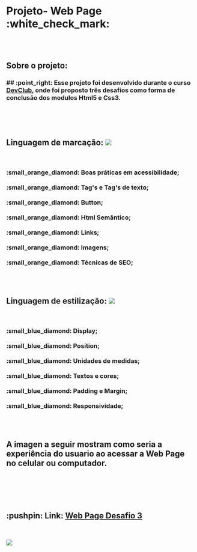 # 

<h1> Projeto- Web Page  :white_check_mark: </h1>
 <br>
 <br>
 
 <h2> Sobre o projeto:</h2>
 <h3>## :point_right:  Esse projeto foi desenvolvido durante o curso <a href=https://rodolfomori.com.br/devclub">DevClub</a>, onde foi proposto três desafios como forma de conclusão dos modulos Html5 e Css3. </h3>
 <br>
 <br>
 <br>
 
<div display: inline-block; >
  <h2>Linguagem de marcação: <img src="https://img.shields.io/badge/HTML5-E34F26?style=for-the-badge&logo=html5&logoColor=white" /> </h2>
  <br>
  <h3>
 :small_orange_diamond: Boas práticas em acessibilidade;
 <br>
 <br>
 :small_orange_diamond: Tag's e Tag's de texto;
 <br>
 <br>
 :small_orange_diamond: Button;
 <br>
 <br>
:small_orange_diamond: Html Semântico;
 <br>
 <br>
 :small_orange_diamond: Links;
 <br>
 <br>
  :small_orange_diamond: Imagens;
 <br>
 <br>
 :small_orange_diamond: Técnicas de SEO;
  </h3>
</div>
 
 <br>
 <br>
 
 <div display: inline-block; >
  <h2> Linguagem de estilização: <img src="https://img.shields.io/badge/CSS3-1572B6?style=for-the-badge&logo=css3&logoColor=white" /> </h2>
  <br>
 <h3>:small_blue_diamond: Display;
 <br>
 <br>
 :small_blue_diamond: Position;
 <br>
 <br>
 :small_blue_diamond: Unidades de medidas;
 <br>
 <br>
 :small_blue_diamond: Textos e cores;
 <br>
 <br>
 :small_blue_diamond: Padding e Margin;
 <br>
 <br>
 :small_blue_diamond: Responsividade;
 </h3>
 </div>

 <br>
 <br>
 
 <h2> A imagen a seguir mostram como seria a experiência do usuario ao acessar a Web Page
 no celular ou computador. </h2>
 
<br>
<br>

<div>
<br>
<br>
 <h2> :pushpin: Link: <a href="https://williamfilvoch.github.io/WEB-Page-3/" > Web Page Desafio 3 </a> </h2>
<br>
<br>
 <img src="https://github.com/williamfilvoch/WEB-Page-3/blob/master/assets/girl-cell.png" />

</div>

